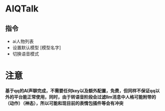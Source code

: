 # AIQTalk

## 指令
- ai人物列表
- 设置默认模型 [模型名字]
- 切换语音模式

# 注意
**基于qq的AI声聊完成，不需要任何key以及额外配置，免费，但同样不保证qq以外的平台能正常使用，同时，由于转语音阶段会过滤llm消息中人格可能附带的（动作）（神态），所以可能和现目前的表情包插件等会有冲突**
